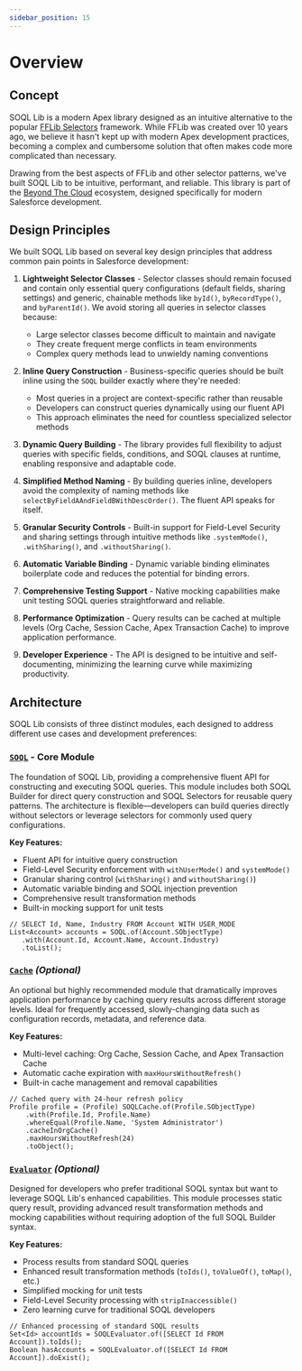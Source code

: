```yaml
---
sidebar_position: 15
---
```


# Overview

## Concept

SOQL Lib is a modern Apex library designed as an intuitive alternative to the popular [FFLib Selectors](https://github.com/apex-enterprise-patterns/fflib-apex-common) framework. While FFLib was created over 10 years ago, we believe it hasn't kept up with modern Apex development practices, becoming a complex and cumbersome solution that often makes code more complicated than necessary.

Drawing from the best aspects of FFLib and other selector patterns, we've built SOQL Lib to be intuitive, performant, and reliable. This library is part of the [Beyond The Cloud](https://beyondthecloud.dev/) ecosystem, designed specifically for modern Salesforce development.

## Design Principles

We built SOQL Lib based on several key design principles that address common pain points in Salesforce development:

1. **Lightweight Selector Classes** - Selector classes should remain focused and contain only essential query configurations (default fields, sharing settings) and generic, chainable methods like `byId()`, `byRecordType()`, and `byParentId()`. We avoid storing all queries in selector classes because:
   - Large selector classes become difficult to maintain and navigate
   - They create frequent merge conflicts in team environments  
   - Complex query methods lead to unwieldy naming conventions

2. **Inline Query Construction** - Business-specific queries should be built inline using the `SOQL` builder exactly where they're needed:
   - Most queries in a project are context-specific rather than reusable
   - Developers can construct queries dynamically using our fluent API
   - This approach eliminates the need for countless specialized selector methods

3. **Dynamic Query Building** - The library provides full flexibility to adjust queries with specific fields, conditions, and SOQL clauses at runtime, enabling responsive and adaptable code.

4. **Simplified Method Naming** - By building queries inline, developers avoid the complexity of naming methods like `selectByFieldAAndFieldBWithDescOrder()`. The fluent API speaks for itself.

5. **Granular Security Controls** - Built-in support for Field-Level Security and sharing settings through intuitive methods like `.systemMode()`, `.withSharing()`, and `.withoutSharing()`.

6. **Automatic Variable Binding** - Dynamic variable binding eliminates boilerplate code and reduces the potential for binding errors.

7. **Comprehensive Testing Support** - Native mocking capabilities make unit testing SOQL queries straightforward and reliable.

8. **Performance Optimization** - Query results can be cached at multiple levels (Org Cache, Session Cache, Apex Transaction Cache) to improve application performance.

9. **Developer Experience** - The API is designed to be intuitive and self-documenting, minimizing the learning curve while maximizing productivity.

## Architecture

SOQL Lib consists of three distinct modules, each designed to address different use cases and development preferences:

### [`SOQL`](../soql/getting-started.md) - Core Module

The foundation of SOQL Lib, providing a comprehensive fluent API for constructing and executing SOQL queries. This module includes both SOQL Builder for direct query construction and SOQL Selectors for reusable query patterns. The architecture is flexible—developers can build queries directly without selectors or leverage selectors for commonly used query configurations.

**Key Features:**
- Fluent API for intuitive query construction
- Field-Level Security enforcement with `withUserMode()` and `systemMode()`
- Granular sharing control (`withSharing()` and `withoutSharing()`)
- Automatic variable binding and SOQL injection prevention
- Comprehensive result transformation methods
- Built-in mocking support for unit tests

```apex
// SELECT Id, Name, Industry FROM Account WITH USER_MODE
List<Account> accounts = SOQL.of(Account.SObjectType)
   .with(Account.Id, Account.Name, Account.Industry)
   .toList();
```

### [`Cache`](../cache/getting-started.md) _(Optional)_

An optional but highly recommended module that dramatically improves application performance by caching query results across different storage levels. Ideal for frequently accessed, slowly-changing data such as configuration records, metadata, and reference data.

**Key Features:**
- Multi-level caching: Org Cache, Session Cache, and Apex Transaction Cache
- Automatic cache expiration with `maxHoursWithoutRefresh()`
- Built-in cache management and removal capabilities

```apex
// Cached query with 24-hour refresh policy
Profile profile = (Profile) SOQLCache.of(Profile.SObjectType)
    .with(Profile.Id, Profile.Name)
    .whereEqual(Profile.Name, 'System Administrator')
    .cacheInOrgCache()
    .maxHoursWithoutRefresh(24)
    .toObject();
```

### [`Evaluator`](../evaluator/getting-started.md) _(Optional)_

Designed for developers who prefer traditional SOQL syntax but want to leverage SOQL Lib's enhanced capabilities. This module processes static query result, providing advanced result transformation methods and mocking capabilities without requiring adoption of the full SOQL Builder syntax.

**Key Features:**
- Process results from standard SOQL queries
- Enhanced result transformation methods (`toIds()`, `toValueOf()`, `toMap()`, etc.)
- Simplified mocking for unit tests
- Field-Level Security processing with `stripInaccessible()`
- Zero learning curve for traditional SOQL developers

```apex
// Enhanced processing of standard SOQL results
Set<Id> accountIds = SOQLEvaluator.of([SELECT Id FROM Account]).toIds();
Boolean hasAccounts = SOQLEvaluator.of([SELECT Id FROM Account]).doExist();
```